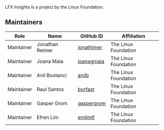LFX Insights is a project by the Linux Foundation.

## Maintainers

| Role             | Name               | GitHub ID                                   | Affiliation          |
| -----------------| ------------------ | --------------------------------------------| ---------------------|
| Maintainer       | Jonathan Reimer    | [jonathimer](https://github.com/jonathimer) | The Linux Foundation |
| Maintainer       | Joana Maia         | [joanagmaia](https://github.com/joanagmaia) | The Linux Foundation |
| Maintainer       | Anil Bostanci      | [anilb](https://github.com/anilb)           | The Linux Foundation |
| Maintainer       | Raul Santos        | [borfast](https://github.com/borfast)       | The Linux Foundation |
| Maintainer       | Gasper Grom        | [gaspergrom](https://github.com/gaspergrom) | The Linux Foundation |
| Maintainer       | Efren Lim          | [emlimlf](https://github.com/emlimlf)       | The Linux Foundation |
